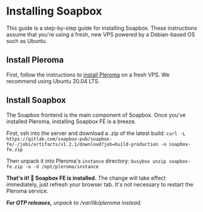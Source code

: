 # Installing Soapbox

This guide is a step-by-step guide for installing Soapbox. These instructions assume that you're using a fresh, new VPS powered by a Debian-based OS such as Ubuntu.

## Install Pleroma

First, follow the instructions to [install Pleroma](https://docs-develop.pleroma.social/backend/installation/debian_based_en/) on a fresh VPS. We recommend using Ubuntu 20.04 LTS.

## Install Soapbox

The Soapbox frontend is the main component of Soapbox. Once you've installed Pleroma, installing Soapbox FE is a breeze.

First, ssh into the server and download a .zip of the latest build: ``curl -L https://gitlab.com/soapbox-pub/soapbox-fe/-/jobs/artifacts/v1.2.1/download?job=build-production -o soapbox-fe.zip``

Then unpack it into Pleroma's ``instance`` directory: ``busybox unzip soapbox-fe.zip -o -d /opt/pleroma/instance``

**That's it! 🎉 Soapbox FE is installed.** The change will take effect immediately, just refresh your browser tab. It's not necessary to restart the Pleroma service.

***For OTP releases,*** *unpack to /var/lib/pleroma instead.*
